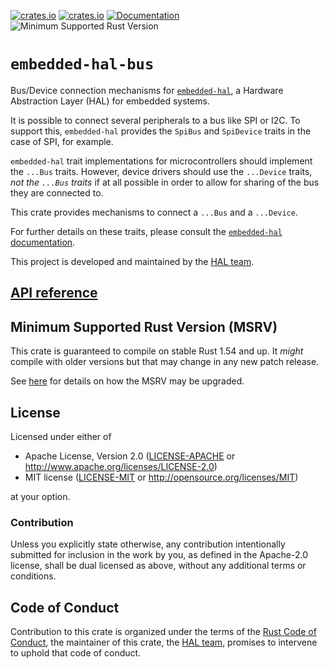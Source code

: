 [![crates.io](https://img.shields.io/crates/d/embedded-hal-bus.svg)](https://crates.io/crates/embedded-hal-bus)
[![crates.io](https://img.shields.io/crates/v/embedded-hal-bus.svg)](https://crates.io/crates/embedded-hal-bus)
[![Documentation](https://docs.rs/embedded-hal-bus/badge.svg)](https://docs.rs/embedded-hal-bus)
![Minimum Supported Rust Version](https://img.shields.io/badge/rustc-1.54+-blue.svg)

# `embedded-hal-bus`

Bus/Device connection mechanisms for [`embedded-hal`], a Hardware Abstraction Layer (HAL) for embedded systems.

It is possible to connect several peripherals to a bus like SPI or I2C.
To support this, `embedded-hal` provides the `SpiBus` and `SpiDevice` traits in the case of SPI, for example.

`embedded-hal` trait implementations for microcontrollers should implement the `...Bus` traits.
However, device drivers should use the `...Device` traits, _not the `...Bus` traits_ if at all possible
in order to allow for sharing of the bus they are connected to.

This crate provides mechanisms to connect a `...Bus` and a `...Device`.

For further details on these traits, please consult the [`embedded-hal` documentation](https://docs.rs/embedded-hal).

This project is developed and maintained by the [HAL team][team].

## [API reference]

[API reference]: https://docs.rs/embedded-hal-bus

## Minimum Supported Rust Version (MSRV)


This crate is guaranteed to compile on stable Rust 1.54 and up. It *might*
compile with older versions but that may change in any new patch release.

See [here](../docs/msrv.md) for details on how the MSRV may be upgraded.


## License

Licensed under either of

- Apache License, Version 2.0 ([LICENSE-APACHE](LICENSE-APACHE) or
  http://www.apache.org/licenses/LICENSE-2.0)
- MIT license ([LICENSE-MIT](LICENSE-MIT) or http://opensource.org/licenses/MIT)

at your option.

### Contribution

Unless you explicitly state otherwise, any contribution intentionally submitted
for inclusion in the work by you, as defined in the Apache-2.0 license, shall be
dual licensed as above, without any additional terms or conditions.

## Code of Conduct

Contribution to this crate is organized under the terms of the [Rust Code of
Conduct][CoC], the maintainer of this crate, the [HAL team][team], promises
to intervene to uphold that code of conduct.

[CoC]: ../CODE_OF_CONDUCT.md
[team]: https://github.com/rust-embedded/wg#the-hal-team
[`embedded-hal`]: https://crates.io/crates/embedded-hal